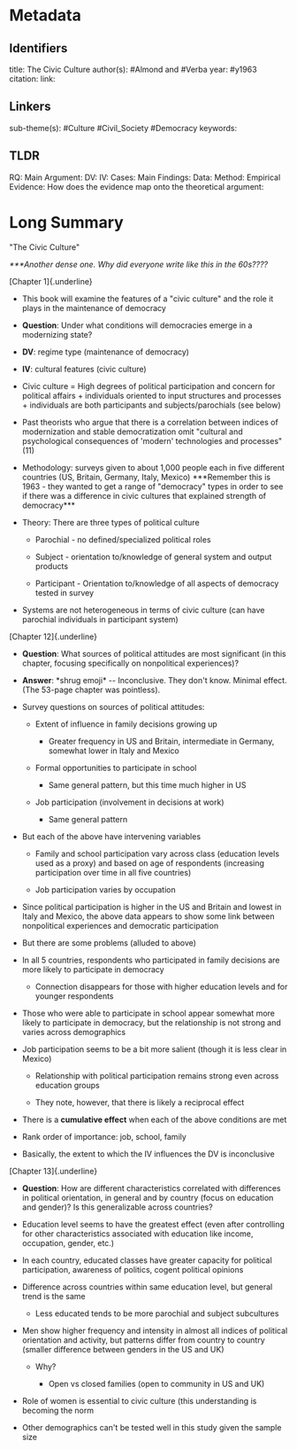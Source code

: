 # Metadata
## Identifiers
title: The Civic Culture
author(s): #Almond and #Verba 
year: #y1963
citation:
link:

## Linkers

sub-theme(s): #Culture #Civil_Society #Democracy 
keywords:

## TLDR

RQ:
Main Argument:
DV:
IV:
Cases:
Main Findings:
Data:
Method:
Empirical Evidence: 
How does the evidence map onto the theoretical argument: 

# Long Summary


"The Civic Culture"

*\*\*\*Another dense one. Why did everyone write like this in the
60s????*

[Chapter 1]{.underline}

-   This book will examine the features of a "civic culture" and the
    role it plays in the maintenance of democracy

-   **Question**: Under what conditions will democracies emerge in a
    modernizing state?

-   **DV**: regime type (maintenance of democracy)

-   **IV**: cultural features (civic culture)

<!-- -->

-   Civic culture = High degrees of political participation and concern
    for political affairs + individuals oriented to input structures and
    processes + individuals are both participants and
    subjects/parochials (see below)

<!-- -->

-   Past theorists who argue that there is a correlation between indices
    of modernization and stable democratization omit "cultural and
    psychological consequences of 'modern' technologies and processes"
    (11)

<!-- -->

-   Methodology: surveys given to about 1,000 people each in five
    different countries (US, Britain, Germany, Italy, Mexico)
    \*\*\*Remember this is 1963 - they wanted to get a range of
    "democracy" types in order to see if there was a difference in civic
    cultures that explained strength of democracy\*\*\*

<!-- -->

-   Theory: There are three types of political culture

    -   Parochial - no defined/specialized political roles

    -   Subject - orientation to/knowledge of general system and output
        products

    -   Participant - Orientation to/knowledge of all aspects of
        democracy tested in survey

-   Systems are not heterogeneous in terms of civic culture (can have
    parochial individuals in participant system)

[Chapter 12]{.underline}

-   **Question**: What sources of political attitudes are most
    significant (in this chapter, focusing specifically on nonpolitical
    experiences)?

-   **Answer**: \*shrug emoji\* \-- Inconclusive. They don't know.
    Minimal effect. (The 53-page chapter was pointless).

<!-- -->

-   Survey questions on sources of political attitudes:

    -   Extent of influence in family decisions growing up

        -   Greater frequency in US and Britain, intermediate in
            Germany, somewhat lower in Italy and Mexico

    -   Formal opportunities to participate in school

        -   Same general pattern, but this time much higher in US

    -   Job participation (involvement in decisions at work)

        -   Same general pattern

-   But each of the above have intervening variables

    -   Family and school participation vary across class (education
        levels used as a proxy) and based on age of respondents
        (increasing participation over time in all five countries)

    -   Job participation varies by occupation

<!-- -->

-   Since political participation is higher in the US and Britain and
    lowest in Italy and Mexico, the above data appears to show some link
    between nonpolitical experiences and democratic participation

-   But there are some problems (alluded to above)

<!-- -->

-   In all 5 countries, respondents who participated in family decisions
    are more likely to participate in democracy

    -   Connection disappears for those with higher education levels and
        for younger respondents

-   Those who were able to participate in school appear somewhat more
    likely to participate in democracy, but the relationship is not
    strong and varies across demographics

-   Job participation seems to be a bit more salient (though it is less
    clear in Mexico)

    -   Relationship with political participation remains strong even
        across education groups

    -   They note, however, that there is likely a reciprocal effect

-   There is a **cumulative effect** when each of the above conditions
    are met

-   Rank order of importance: job, school, family

<!-- -->

-   Basically, the extent to which the IV influences the DV is
    inconclusive

[Chapter 13]{.underline}

-   **Question**: How are different characteristics correlated with
    differences in political orientation, in general and by country
    (focus on education and gender)? Is this generalizable across
    countries?

-   Education level seems to have the greatest effect (even after
    controlling for other characteristics associated with education like
    income, occupation, gender, etc.)

<!-- -->

-   In each country, educated classes have greater capacity for
    political participation, awareness of politics, cogent political
    opinions

<!-- -->

-   Difference across countries within same education level, but general
    trend is the same

    -   Less educated tends to be more parochial and subject subcultures

<!-- -->

-   Men show higher frequency and intensity in almost all indices of
    political orientation and activity, but patterns differ from country
    to country (smaller difference between genders in the US and UK)

    -   Why?

        -   Open vs closed families (open to community in US and UK)

-   Role of women is essential to civic culture (this understanding is
    becoming the norm

<!-- -->

-   Other demographics can't be tested well in this study given the
    sample size
